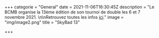 +++
categorie = "General"
date = 2021-11-06T16:30:45Z
description = "Le BCMB organise la 13ème édition de son tournoi de double les 6 et 7 novembre 2021. \n\nRetrouvez toutes les infos [ici](/skybad)."
image = "img/image2.png"
title = "SkyBad 13"

+++
